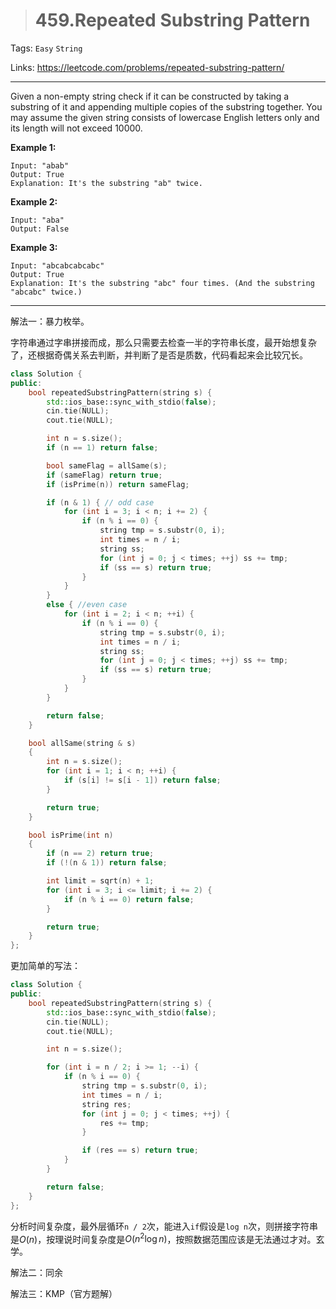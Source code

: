 > # 459.Repeated Substring Pattern

Tags: `Easy` `String`

Links: https://leetcode.com/problems/repeated-substring-pattern/

------

Given a non-empty string check if it can be constructed by taking a substring of it and appending multiple copies of the substring together. You may assume the given string consists of lowercase English letters only and its length will not exceed 10000.

 

**Example 1:**

```
Input: "abab"
Output: True
Explanation: It's the substring "ab" twice.
```

**Example 2:**

```
Input: "aba"
Output: False
```

**Example 3:**

```
Input: "abcabcabcabc"
Output: True
Explanation: It's the substring "abc" four times. (And the substring "abcabc" twice.)
```

-----

解法一：暴力枚举。

字符串通过字串拼接而成，那么只需要去检查一半的字符串长度，最开始想复杂了，还根据奇偶关系去判断，并判断了是否是质数，代码看起来会比较冗长。

```c++
class Solution {
public:
    bool repeatedSubstringPattern(string s) {
        std::ios_base::sync_with_stdio(false);
        cin.tie(NULL);
        cout.tie(NULL);

        int n = s.size();
        if (n == 1) return false;

        bool sameFlag = allSame(s);
        if (sameFlag) return true;
        if (isPrime(n)) return sameFlag;

        if (n & 1) { // odd case
        	for (int i = 3; i < n; i += 2) {
        		if (n % i == 0) {
        			string tmp = s.substr(0, i);
        			int times = n / i;
        			string ss;
        			for (int j = 0; j < times; ++j) ss += tmp;
        			if (ss == s) return true;
        		}
        	}
        }
        else { //even case
        	for (int i = 2; i < n; ++i) {
        		if (n % i == 0) {
        			string tmp = s.substr(0, i);
        			int times = n / i;
        			string ss;
        			for (int j = 0; j < times; ++j) ss += tmp;
        			if (ss == s) return true;
        		}
        	}
        }

        return false;
    }

    bool allSame(string & s)
    {
    	int n = s.size();
    	for (int i = 1; i < n; ++i) {
    		if (s[i] != s[i - 1]) return false;
    	}

    	return true;
    }

    bool isPrime(int n)
    {
    	if (n == 2) return true;
    	if (!(n & 1)) return false;

    	int limit = sqrt(n) + 1;
    	for (int i = 3; i <= limit; i += 2) {
    		if (n % i == 0) return false;
    	}

    	return true;
    }
};
```

更加简单的写法：

```c++
class Solution {
public:
    bool repeatedSubstringPattern(string s) {
        std::ios_base::sync_with_stdio(false);
        cin.tie(NULL);
        cout.tie(NULL);

        int n = s.size();

        for (int i = n / 2; i >= 1; --i) {
        	if (n % i == 0) {
        		string tmp = s.substr(0, i);
        		int times = n / i;
        		string res;
        		for (int j = 0; j < times; ++j) {
        			res += tmp;
        		}

        		if (res == s) return true;
        	}
        }

        return false;
    }
};
```

分析时间复杂度，最外层循环`n / 2`次，能进入`if`假设是`log n`次，则拼接字符串是$O(n)$，按理说时间复杂度是$O(n^2 \log n)$，按照数据范围应该是无法通过才对。玄学。

解法二：同余



解法三：KMP（官方题解）























